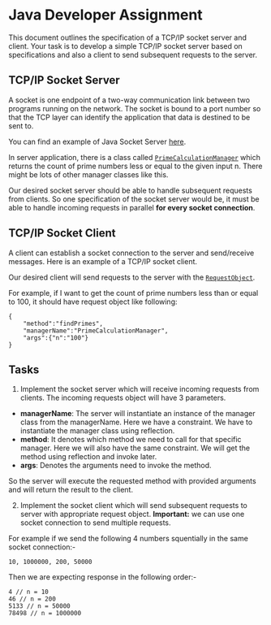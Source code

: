 Java Developer Assignment
=========================

This document outlines the specification of a TCP/IP socket server and client. Your task is to develop a simple TCP/IP
socket server based on specifications and also a client to send subsequent requests to the server.

TCP/IP Socket Server
--------------------
A socket is one endpoint of a two-way communication link between two programs running on the network. The socket is
bound to a port number so that the TCP layer can identify the application that data is destined to be sent to.

You can find an example of Java Socket Server [here](app/src/main/java/socket/server/App.java).

In server application, there is a class
called [`PrimeCalculationManager`](app/src/main/java/socket/server/manager/PrimeCalculationManager.java) which returns
the count of prime numbers less or equal to the given input n. There might be lots of other manager classes like this.

Our desired socket server should be able to handle subsequent requests from clients. So one specification of the socket
server would be, it must be able to handle incoming requests in parallel **for every socket connection**.

TCP/IP Socket Client
--------------------
A client can establish a socket connection to the server and send/receive messages. Here is an example of a TCP/IP
socket client.

Our desired client will send requests to the server with
the [`RequestObject`](app/src/main/java/socket/server/io/RequestObject.java).

For example, if I want to get the count of prime numbers less than or equal to 100, it should have request object like
following:

```
{
    "method":"findPrimes",
    "managerName":"PrimeCalculationManager",
    "args":{"n":"100"}
}
```

Tasks
-----
1. Implement the socket server which will receive incoming requests from clients. The incoming
requests object will have 3 parameters.

 - **managerName**: The server will instantiate an instance of the manager class from the managerName. Here we have a
  constraint. We have to instantiate the manager class using reflection.
 - **method**: It denotes which method we need to call for that specific manager. Here we will also have the same
  constraint. We will get the method using reflection and invoke later.
 - **args**: Denotes the arguments need to invoke the method.

 So the server will execute the requested method with provided arguments and will return the result to the client.

2. Implement the socket client which will send subsequent requests to server with appropriate request object. **Important:** we can use one socket connection to send multiple requests.  

For example if we send the following 4 numbers squentially in the same socket connection:-
```
10, 1000000, 200, 50000
```
Then we are expecting response in the following order:-
```
4 // n = 10
46 // n = 200
5133 // n = 50000
78498 // n = 1000000
```



